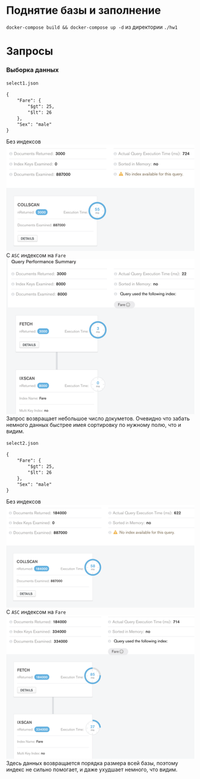 # Поднятие базы и заполнение 
`docker-compose build && docker-compose up -d` из директории `./hw1`
# Запросы
### Выборка данных
`select1.json`
```
{
    "Fare": {
        "$gt": 25,
        "$lt": 26
    }, 
    "Sex": "male"
}
```
Без индексов
![image info](./images/select1/image1.png)
С `ASC` индексом на `Fare`
![image info](./images/select1/image2.png)
Запрос возвращает небольшое число докуметов. Очевидно что забать немного данных быстрее имея сортировку по нужному полю, что и видим.

`select2.json`
```
{
    "Fare": {
        "$gt": 25,
        "$lt": 26
    }, 
    "Sex": "male"
}
```
Без индексов
![image info](./images/select2/image1.png)
С `ASC` индексом на `Fare`
![image info](./images/select2/image2.png)
Здесь данных возвращается порядка размера всей базы, поэтому индекс не сильно помогает, и даже ухудшает немного, что видим.
